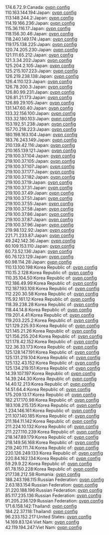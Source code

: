 174.6.72.9:Canada: [ovpn config](vpn/174_6_72_9.ovpn)  
110.163.144.194:Japan: [ovpn config](vpn/110_163_144_194.ovpn)  
113.148.244.2:Japan: [ovpn config](vpn/113_148_244_2.ovpn)  
114.19.166.236:Japan: [ovpn config](vpn/114_19_166_236.ovpn)  
115.36.116.17:Japan: [ovpn config](vpn/115_36_116_17.ovpn)  
118.156.30.46:Japan: [ovpn config](vpn/118_156_30_46.ovpn)  
118.240.149.174:Japan: [ovpn config](vpn/118_240_149_174.ovpn)  
119.175.138.225:Japan: [ovpn config](vpn/119_175_138_225.ovpn)  
120.74.205.230:Japan: [ovpn config](vpn/120_74_205_230.ovpn)  
121.111.65.212:Japan: [ovpn config](vpn/121_111_65_212.ovpn)  
121.3.34.202:Japan: [ovpn config](vpn/121_3_34_202.ovpn)  
125.204.2.105:Japan: [ovpn config](vpn/125_204_2_105.ovpn)  
125.215.107.223:Japan: [ovpn config](vpn/125_215_107_223.ovpn)  
126.219.238.138:Japan: [ovpn config](vpn/126_219_238_138.ovpn)  
126.4.110.123:Japan: [ovpn config](vpn/126_4_110_123.ovpn)  
126.78.200.3:Japan: [ovpn config](vpn/126_78_200_3.ovpn)  
126.80.99.231:Japan: [ovpn config](vpn/126_80_99_231.ovpn)  
126.81.21.173:Japan: [ovpn config](vpn/126_81_21_173.ovpn)  
126.89.29.105:Japan: [ovpn config](vpn/126_89_29_105.ovpn)  
131.147.60.40:Japan: [ovpn config](vpn/131_147_60_40.ovpn)  
133.32.156.100:Japan: [ovpn config](vpn/133_32_156_100.ovpn)  
133.32.180.103:Japan: [ovpn config](vpn/133_32_180_103.ovpn)  
153.192.51.238:Japan: [ovpn config](vpn/153_192_51_238.ovpn)  
157.70.218.223:Japan: [ovpn config](vpn/157_70_218_223.ovpn)  
180.198.163.104:Japan: [ovpn config](vpn/180_198_163_104.ovpn)  
183.76.243.149:Japan: [ovpn config](vpn/183_76_243_149.ovpn)  
210.139.42.116:Japan: [ovpn config](vpn/210_139_42_116.ovpn)  
210.165.139.121:Japan: [ovpn config](vpn/210_165_139_121.ovpn)  
219.100.37.104:Japan: [ovpn config](vpn/219_100_37_104.ovpn)  
219.100.37.105:Japan: [ovpn config](vpn/219_100_37_105.ovpn)  
219.100.37.107:Japan: [ovpn config](vpn/219_100_37_107.ovpn)  
219.100.37.177:Japan: [ovpn config](vpn/219_100_37_177.ovpn)  
219.100.37.182:Japan: [ovpn config](vpn/219_100_37_182.ovpn)  
219.100.37.19:Japan: [ovpn config](vpn/219_100_37_19.ovpn)  
219.100.37.31:Japan: [ovpn config](vpn/219_100_37_31.ovpn)  
219.100.37.49:Japan: [ovpn config](vpn/219_100_37_49.ovpn)  
219.100.37.51:Japan: [ovpn config](vpn/219_100_37_51.ovpn)  
219.100.37.55:Japan: [ovpn config](vpn/219_100_37_55.ovpn)  
219.100.37.58:Japan: [ovpn config](vpn/219_100_37_58.ovpn)  
219.100.37.86:Japan: [ovpn config](vpn/219_100_37_86.ovpn)  
219.100.37.87:Japan: [ovpn config](vpn/219_100_37_87.ovpn)  
219.100.37.96:Japan: [ovpn config](vpn/219_100_37_96.ovpn)  
219.98.132.92:Japan: [ovpn config](vpn/219_98_132_92.ovpn)  
221.71.233.87:Japan: [ovpn config](vpn/221_71_233_87.ovpn)  
49.242.142.36:Japan: [ovpn config](vpn/49_242_142_36.ovpn)  
60.109.153.110:Japan: [ovpn config](vpn/60_109_153_110.ovpn)  
60.73.52.136:Japan: [ovpn config](vpn/60_73_52_136.ovpn)  
60.76.123.129:Japan: [ovpn config](vpn/60_76_123_129.ovpn)  
60.98.114.28:Japan: [ovpn config](vpn/60_98_114_28.ovpn)  
110.13.100.198:Korea Republic of: [ovpn config](vpn/110_13_100_198.ovpn)  
110.15.2.128:Korea Republic of: [ovpn config](vpn/110_15_2_128.ovpn)  
110.35.104.50:Korea Republic of: [ovpn config](vpn/110_35_104_50.ovpn)  
112.186.49.99:Korea Republic of: [ovpn config](vpn/112_186_49_99.ovpn)  
112.187.193.108:Korea Republic of: [ovpn config](vpn/112_187_193_108.ovpn)  
112.220.30.58:Korea Republic of: [ovpn config](vpn/112_220_30_58.ovpn)  
115.92.161.12:Korea Republic of: [ovpn config](vpn/115_92_161_12.ovpn)  
118.39.238.28:Korea Republic of: [ovpn config](vpn/118_39_238_28.ovpn)  
118.44.14.8:Korea Republic of: [ovpn config](vpn/118_44_14_8.ovpn)  
119.201.4.41:Korea Republic of: [ovpn config](vpn/119_201_4_41.ovpn)  
119.203.225.2:Korea Republic of: [ovpn config](vpn/119_203_225_2.ovpn)  
121.129.225.93:Korea Republic of: [ovpn config](vpn/121_129_225_93.ovpn)  
121.145.21.26:Korea Republic of: [ovpn config](vpn/121_145_21_26.ovpn)  
121.156.255.204:Korea Republic of: [ovpn config](vpn/121_156_255_204.ovpn)  
121.178.42.152:Korea Republic of: [ovpn config](vpn/121_178_42_152.ovpn)  
122.36.33.173:Korea Republic of: [ovpn config](vpn/122_36_33_173.ovpn)  
125.128.147.191:Korea Republic of: [ovpn config](vpn/125_128_147_191.ovpn)  
125.131.219.104:Korea Republic of: [ovpn config](vpn/125_131_219_104.ovpn)  
125.132.43.152:Korea Republic of: [ovpn config](vpn/125_132_43_152.ovpn)  
125.134.219.151:Korea Republic of: [ovpn config](vpn/125_134_219_151.ovpn)  
14.39.107.197:Korea Republic of: [ovpn config](vpn/14_39_107_197.ovpn)  
14.39.244.30:Korea Republic of: [ovpn config](vpn/14_39_244_30.ovpn)  
14.40.12.213:Korea Republic of: [ovpn config](vpn/14_40_12_213.ovpn)  
14.51.64.4:Korea Republic of: [ovpn config](vpn/14_51_64_4.ovpn)  
175.209.13.17:Korea Republic of: [ovpn config](vpn/175_209_13_17.ovpn)  
182.217.170.98:Korea Republic of: [ovpn config](vpn/182_217_170_98.ovpn)  
183.108.215.135:Korea Republic of: [ovpn config](vpn/183_108_215_135.ovpn)  
1.234.146.161:Korea Republic of: [ovpn config](vpn/1_234_146_161.ovpn)  
211.107.140.185:Korea Republic of: [ovpn config](vpn/211_107_140_185.ovpn)  
211.184.11.142:Korea Republic of: [ovpn config](vpn/211_184_11_142.ovpn)  
211.224.10.132:Korea Republic of: [ovpn config](vpn/211_224_10_132.ovpn)  
211.227.110.239:Korea Republic of: [ovpn config](vpn/211_227_110_239.ovpn)  
218.147.89.179:Korea Republic of: [ovpn config](vpn/218_147_89_179.ovpn)  
218.149.56.168:Korea Republic of: [ovpn config](vpn/218_149_56_168.ovpn)  
219.240.111.74:Korea Republic of: [ovpn config](vpn/219_240_111_74.ovpn)  
220.126.249.133:Korea Republic of: [ovpn config](vpn/220_126_249_133.ovpn)  
220.84.162.134:Korea Republic of: [ovpn config](vpn/220_84_162_134.ovpn)  
59.29.9.22:Korea Republic of: [ovpn config](vpn/59_29_9_22.ovpn)  
61.78.150.228:Korea Republic of: [ovpn config](vpn/61_78_150_228.ovpn)  
217.138.212.58:Romania: [ovpn config](vpn/217_138_212_58.ovpn)  
188.243.198.115:Russian Federation: [ovpn config](vpn/188_243_198_115.ovpn)  
2.63.183.154:Russian Federation: [ovpn config](vpn/2_63_183_154.ovpn)  
31.220.188.196:Russian Federation: [ovpn config](vpn/31_220_188_196.ovpn)  
85.117.235.136:Russian Federation: [ovpn config](vpn/85_117_235_136.ovpn)  
91.205.236.129:Russian Federation: [ovpn config](vpn/91_205_236_129.ovpn)  
171.6.158.142:Thailand: [ovpn config](vpn/171_6_158_142.ovpn)  
184.22.37.118:Thailand: [ovpn config](vpn/184_22_37_118.ovpn)  
96.233.152.217:United States: [ovpn config](vpn/96_233_152_217.ovpn)  
14.169.83.124:Viet Nam: [ovpn config](vpn/14_169_83_124.ovpn)  
42.119.194.247:Viet Nam: [ovpn config](vpn/42_119_194_247.ovpn)  
